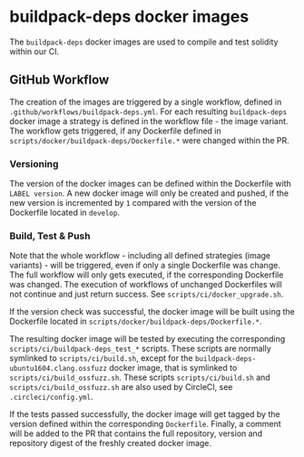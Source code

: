 # buildpack-deps docker images

The `buildpack-deps` docker images are used to compile and test solidity within our CI.

## GitHub Workflow

The creation of the images are triggered by a single workflow, defined in `.github/workflows/buildpack-deps.yml`.
For each resulting `buildpack-deps` docker image a strategy is defined in the workflow file - the image variant.
The workflow gets triggered, if any Dockerfile defined in `scripts/docker/buildpack-deps/Dockerfile.*` were changed
within the PR.

### Versioning

The version of the docker images can be defined within the Dockerfile with `LABEL version`. A new docker image
will only be created and pushed, if the new version is incremented by `1` compared with the version of the Dockerfile
located in `develop`.

### Build, Test & Push

Note that the whole workflow - including all defined strategies (image variants) - will be triggered,
even if only a single Dockerfile was change. The full workflow will only gets executed, if the corresponding
Dockerfile was changed. The execution of workflows of unchanged Dockerfiles will not continue and just return success.
See `scripts/ci/docker_upgrade.sh`.

If the version check was successful, the docker image will be built using the Dockerfile located in
`scripts/docker/buildpack-deps/Dockerfile.*`.

The resulting docker image will be tested by executing
the corresponding `scripts/ci/buildpack-deps_test_*` scripts. These scripts are normally symlinked to `scripts/ci/build.sh`,
except for the `buildpack-deps-ubuntu1604.clang.ossfuzz` docker image, that is symlinked to `scripts/ci/build_ossfuzz.sh`.
These scripts `scripts/ci/build.sh` and `scripts/ci/build_ossfuzz.sh` are also used by CircleCI, see `.circleci/config.yml`.

If the tests passed successfully, the docker image will get tagged by the version defined within the corresponding `Dockerfile`.
Finally, a comment will be added to the PR that contains the full repository, version and repository digest
of the freshly created docker image.